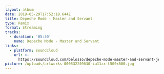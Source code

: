 ```yaml
---
layout: album
date: 2019-05-29T17:52:18.644Z
title: Depeche Mode - Master and Servant
type: Remix
format: Streaming
tracks:
  - duration: '05:30'
    name: Depeche Mode - Master and Servant
links:
  - platform: soundcloud
    url: >-
      https://soundcloud.com/belosso/depeche-mode-master-and-servant-jose-sanchez-rmx
picture: /uploads/artworks-000532209630-ia11zx-t500x500.jpg
---
```


